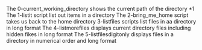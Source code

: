 The 0-current_working_directory shows the current path of the directory *1
The 1-listit script list out items in a directory
The 2-bring_me_home script takes us back to the home directory
3-listfiles scripts list files in aa directory in long format
 The 4-listmorefiles displays current directory files including hidden fikes in long format
 The 5-listfilesdigitonly displays files in a directory in numerical order and long format
